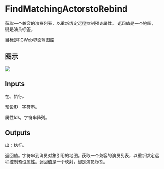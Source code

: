 # FindMatchingActorstoRebind

获取一个兼容的演员列表，以重新绑定远程控制预设属性。 返回值是一个地图，键是演员标签。

目标是RCWeb界面蓝图库

## 图示

![]($-20221218-20330557.png)

## Inputs

在。执行。

预设ID：字符串。

属性Ids。字符串阵列。  

## Outputs

出：执行。

返回值。字符串到演员对象引用的地图。获取一个兼容的演员列表，以重新绑定远程控制预设属性。返回值是一个映射，键是演员标签。
